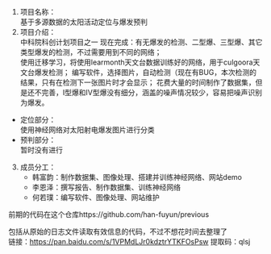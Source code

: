 1. 项目名称：  
基于多源数据的太阳活动定位与爆发预判
2. 项目介绍：  
中科院科创计划项目之一
现在完成：有无爆发的检测、二型爆、三型爆、其它类型爆发的检测，不过需要用到不同的网络；  
使用迁移学习，将使用learmonth天文台数据训练好的网络，用于culgoora天文台爆发检测； 
编写软件，选择图片，自动检测（现在有BUG，本次检测的结果，只有在检测下一张图片时才会显示； 
花费大量的时间制作了数据集，但是还不完善，I型爆和IV型爆没有细分，涵盖的噪声情况较少，容易把噪声识别为爆发。



* 定位部分：  
使用神经网络对太阳射电爆发图片进行分类
* 预判部分：  
暂时没有进行

3. 成员分工：
   * 韩富韵：制作数据集、图像处理、搭建并训练神经网络、网站demo
   * 李恩泽：撰写报告、制作数据集、训练神经网络
   * 何若璞：编写软件、图像处理、网站维护

前期的代码在这个仓库https://github.com/han-fuyun/previous

包括从原始的日志文件读取有效信息的代码，不过不想花时间去整理了  
链接：https://pan.baidu.com/s/1VPMdLJr0kdztrYTKFOsPsw 
提取码：qlsj 
